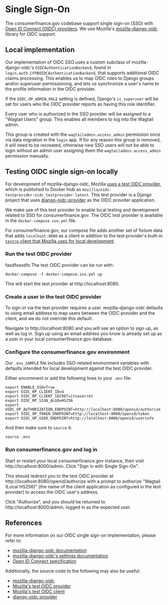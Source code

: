 # Single Sign-On

The consumerfinance.gov codebase support single sign-on (SSO) with [Open ID Connect (OIDC) providers](https://openid.net/). We use Mozilla's [mozilla-django-oidc](https://mozilla-django-oidc.readthedocs.io/en/stable/) library for OIDC support.

## Local implementation

Our implementation of OIDC SSO uses a custom subclass of mozilla-django-oidc's `OIDCAuthenticationBackend`, found in `login.auth.CFPBOIDCAuthenticationBackend`, that supports additional OIDC claims processing. This enables us to map OIDC roles to Django groups and/or superuser permissioning, and lets us synchronize a user's name to the profile information in the OIDC provider.

If the `OIDC_OP_ADMIN_ROLE` setting is defined, Django's `is_superuser` will be set for users who the OIDC provider reports as having this role identifier.

Every user who is authorized in the SSO provider will be assigned to a "Wagtail Users" group. This enables all members to log into the Wagtail admin.

This group is created with the `wagtailadmin.access_admin` permission once via data migration in the `login` app. If for any reason this group is removed, it will need to be recreated, otherwise new SSO users will not be able to login without an admin user assigning them the `wagtailadmin.access_admin` permission manually.

## Testing OIDC single sign-on locally

For development of mozilla-django-oidc, Mozilla [uses a test OIDC provider](https://github.com/mozilla/docker-test-mozilla-django-oidc), which is published to Docker Hub as `mozilla/oidc-testprovider:oidc_testprovider-latest`. This test provider is a Django project that uses [django-oidc-provider](https://django-oidc-provider.readthedocs.io/) as the OIDC provider application.

We make use of this test provider to enable local testing and development related to SSO for consumerfinance.gov. The OIDC test provider is available in the `docker-compose.sso.yml` file.

For consumerfinance.gov, our compose file adds another set of fixture data that adds `localhost:8000` as a client in addition to the test provider's built-in [`testrp` client that Mozilla uses for local development](https://github.com/mozilla/mozilla-django-oidc?tab=readme-ov-file#local-development).

### Run the test OIDC provider

fasdfoasdfo
The test OIDC provider can be run with:

```shell
docker-compose -f docker-compose.sso.yml up
```

This will start the test provider at http://localhost:8080.

### Create a user in the test OIDC provider

To sign-in via the test provider requires a user. mozilla-django-oidc defaults to using email address to map users between the OIDC provider and the client, and we do not override this default.

Navigate to http://localhost:8080 and you will see an option to sign up, as well as log in. Sign up using an email address you know is already set up as a user in your local consumerfinance.gov database.

### Configure the consumerfinance.gov environment

Our `.env_SAMPLE` file includes SSO-related environment variables with defaults intended for local development against the test OIDC provider.

Either uncomment or add the following lines to your `.env` file:

```shell
export ENABLE_SSO=True
export OIDC_RP_CLIENT_ID=4
export OIDC_RP_CLIENT_SECRET=itsasecret
export OIDC_RP_SIGN_ALGO=HS256
export OIDC_OP_AUTHORIZATION_ENDPOINT=http://localhost:8080/openid/authorize
export OIDC_OP_TOKEN_ENDPOINT=http://localhost:8080/openid/token
export OIDC_OP_USER_ENDPOINT=http://localhost:8080/openid/userinfo
```

And then make sure to `source` it:

```shell
source .env
```

### Run consumerfinance.gov and log in

Start or restart your local consumerfinance.gov instance, then visit http://localhost:8000/admin. Click "Sign in with Single Sign-On".

This should redirect you to the test OIDC provider at http://localhost:8080/openid/authorize with a prompt to authorize "Wagtail (Local HS256)" (the name of the client application as configured in the test provider) to access the OIDC user's address.

Click "Authorize", and you should be returned to http://localhost:8000/admin, logged in as the expected user.

## References

For more information on our OIDC single sign-on implementation, please refer to:

- [mozilla-django-oidc documentation](https://mozilla-django-oidc.readthedocs.io/en/stable/)
- [mozilla-django-oidc's settings documentation](https://mozilla-django-oidc.readthedocs.io/en/stable/settings.html)
- [Open ID Connect specification](https://openid.net/specs/openid-connect-core-1_0.html#StandardClaims)

Additionally, the source code to the following may also be useful:

- [mozilla-django-oidc](https://github.com/mozilla/mozilla-django-oidc)
- [Mozilla's test OIDC provider](https://github.com/mozilla/docker-test-mozilla-django-oidc/tree/main/testprovider)
- [Mozilla's test OIDC client](https://github.com/mozilla/docker-test-mozilla-django-oidc/tree/main/testrp)
- [django-oidc-provider](https://github.com/juanifioren/django-oidc-provider)
